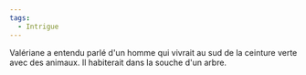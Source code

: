 ```yaml
---
tags:
  - Intrigue
---
```

Valériane a entendu parlé d'un homme qui vivrait au sud de la ceinture verte avec des animaux. Il habiterait dans la souche d'un arbre.
